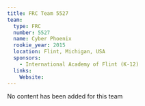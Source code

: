 ```yaml
---
title: FRC Team 5527
team:
  type: FRC
  number: 5527
  name: Cyber Phoenix
  rookie_year: 2015
  location: Flint, Michigan, USA
  sponsors:
    - International Academy of Flint (K-12)
  links:
    Website: 
---
```

No content has been added for this team
